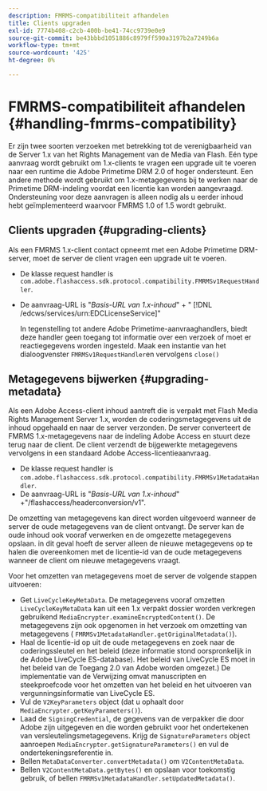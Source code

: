 ```yaml
---
description: FMRMS-compatibiliteit afhandelen
title: Clients upgraden
exl-id: 7774b408-c2cb-400b-be41-74cc9739e0e9
source-git-commit: be43bbbd1051886c8979ff590a3197b2a7249b6a
workflow-type: tm+mt
source-wordcount: '425'
ht-degree: 0%

---
```


# FMRMS-compatibiliteit afhandelen {#handling-fmrms-compatibility}

Er zijn twee soorten verzoeken met betrekking tot de verenigbaarheid van de Server 1.x van het Rights Management van de Media van Flash. Eén type aanvraag wordt gebruikt om 1.x-clients te vragen een upgrade uit te voeren naar een runtime die Adobe Primetime DRM 2.0 of hoger ondersteunt. Een andere methode wordt gebruikt om 1.x-metagegevens bij te werken naar de Primetime DRM-indeling voordat een licentie kan worden aangevraagd. Ondersteuning voor deze aanvragen is alleen nodig als u eerder inhoud hebt geïmplementeerd waarvoor FMRMS 1.0 of 1.5 wordt gebruikt.

## Clients upgraden {#upgrading-clients}

Als een FMRMS 1.x-client contact opneemt met een Adobe Primetime DRM-server, moet de server de client vragen een upgrade uit te voeren.

* De klasse request handler is `com.adobe.flashaccess.sdk.protocol.compatibility.FMRMSv1RequestHandler`.
* De aanvraag-URL is &quot;*Basis-URL van 1.x-inhoud*&quot; + &quot; [!DNL /edcws/services/urn:EDCLicenseService]&quot;

   In tegenstelling tot andere Adobe Primetime-aanvraaghandlers, biedt deze handler geen toegang tot informatie over een verzoek of moet er reactiegegevens worden ingesteld. Maak een instantie van het dialoogvenster `FMRMSv1RequestHandler`en vervolgens `close()`

## Metagegevens bijwerken {#upgrading-metadata}

Als een Adobe Access-client inhoud aantreft die is verpakt met Flash Media Rights Management Server 1.x, worden de coderingsmetagegevens uit de inhoud opgehaald en naar de server verzonden. De server converteert de FMRMS 1.x-metagegevens naar de indeling Adobe Access en stuurt deze terug naar de client. De client verzendt de bijgewerkte metagegevens vervolgens in een standaard Adobe Access-licentieaanvraag.

* De klasse request handler is `com.adobe.flashaccess.sdk.protocol.compatibility.FMRMSv1MetadataHandler`.
* De aanvraag-URL is &quot;*Basis-URL van 1.x-inhoud*&quot; +&quot;/flashaccess/headerconversion/v1&quot;.

De omzetting van metagegevens kan direct worden uitgevoerd wanneer de server de oude metagegevens van de client ontvangt. De server kan de oude inhoud ook vooraf verwerken en de omgezette metagegevens opslaan. in dit geval hoeft de server alleen de nieuwe metagegevens op te halen die overeenkomen met de licentie-id van de oude metagegevens wanneer de client om nieuwe metagegevens vraagt.

Voor het omzetten van metagegevens moet de server de volgende stappen uitvoeren:

* Get `LiveCycleKeyMetaData`. De metagegevens vooraf omzetten `LiveCycleKeyMetaData` kan uit een 1.x verpakt dossier worden verkregen gebruikend `MediaEncrypter.examineEncryptedContent()`. De metagegevens zijn ook opgenomen in het verzoek om omzetting van metagegevens ( `FMRMSv1MetadataHandler.getOriginalMetadata()`).
* Haal de licentie-id op uit de oude metagegevens en zoek naar de coderingssleutel en het beleid (deze informatie stond oorspronkelijk in de Adobe LiveCycle ES-database). Het beleid van LiveCycle ES moet in het beleid van de Toegang 2.0 van Adobe worden omgezet.) De implementatie van de Verwijzing omvat manuscripten en steekproefcode voor het omzetten van het beleid en het uitvoeren van vergunningsinformatie van LiveCycle ES.
* Vul de `V2KeyParameters` object (dat u ophaalt door `MediaEncrypter.getKeyParameters()`).
* Laad de `SigningCredential`, de gegevens van de verpakker die door Adobe zijn uitgegeven en die worden gebruikt voor het ondertekenen van versleutelingsmetagegevens. Krijg de `SignatureParameters` object aanroepen `MediaEncrypter.getSignatureParameters()` en vul de ondertekeningsreferentie in.
* Bellen `MetaDataConverter.convertMetadata()` om `V2ContentMetaData`.
* Bellen `V2ContentMetaData.getBytes()` en opslaan voor toekomstig gebruik, of bellen `FMRMSv1MetadataHandler.setUpdatedMetadata()`.
